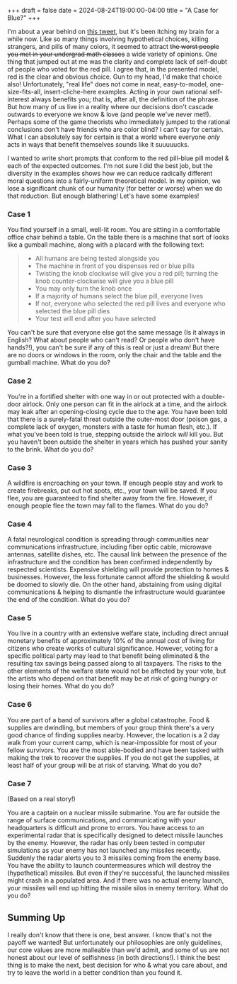+++ 
draft = false
date = 2024-08-24T19:00:00-04:00
title = "A Case for Blue?"
+++

I'm about a year behind on [this tweet](https://x.com/lisatomic5/status/1690904441967575040), but it's been itching my brain for a while now. Like so many things involving hypothetical choices, killing strangers, and pills of many colors, it seemed to attract ~~the worst people you met in your undergrad math classes~~ a wide variety of opinions. One thing that jumped out at me was the clarity and complete lack of self-doubt of people who voted for the red pill. I agree that, in the presented model, red is the clear and obvious choice. Gun to my head, I'd make that choice also! Unfortunately, "real life" does not come in neat, easy-to-model, one-size-fits-all, insert-cliche-here examples. Acting in your own rational self-interest always benefits you; that is, after all, the definition of the phrase. But how many of us live in a reality where our decisions don't cascade outwards to everyone we know & love (and people we've never met!). Perhaps some of the game theorists who immediately jumped to the rational conclusions don't have friends who are color blind? I can't say for certain. What I can absolutely say for certain is that a world where everyone _only_ acts in ways that benefit themselves sounds like it suuuuucks.

I wanted to write short prompts that conform to the red pill-blue pill model & each of the expected outcomes. I'm not sure I did the best job, but the diversity in the examples shows how we can reduce radically different moral questions into a fairly-uniform theoretical model. In my opinion, we lose a significant chunk of our humanity (for better or worse) when we do that reduction. But enough blathering! Let's have some examples!

### Case 1

You find yourself in a small, well-lit room. You are sitting in a comfortable office chair behind a table. On the table there is a machine that sort of looks like a gumball machine, along with a placard with the following text:

> * All humans are being tested alongside you
> * The machine in front of you dispenses red or blue pills
> * Twisting the knob clockwise will give you a red pill; turning the knob counter-clockwise will give you a blue pill
> * You may only turn the knob once
> * If a majority of humans select the blue pill, everyone lives
> * If not, everyone who selected the red pill lives and everyone who selected the blue pill dies
> * Your test will end after you have selected

You can't be sure that everyone else got the same message (Is it always in English? What about people who can't read? Or people who don't have hands?!), you can't be sure if any of this is real or just a dream! But there are no doors or windows in the room, only the chair and the table and the gumball machine. What do you do?

### Case 2

You're in a fortified shelter with one way in or out protected with a double-door airlock. Only one person can fit in the airlock at a time, and the airlock may leak after an opening-closing cycle due to the age. You have been told that there is a surely-fatal threat outside the outer-most door (poison gas, a complete lack of oxygen, monsters with a taste for human flesh, etc.). If what you've been told is true, stepping outside the airlock _will_ kill you. But you haven't been outside the shelter in years which has pushed your sanity to the brink. What do you do?

### Case 3

A wildfire is encroaching on your town. If enough people stay and work to create firebreaks, put out hot spots, etc., your town will be saved. If you flee, you are guaranteed to find shelter away from the fire. However, if enough people flee the town may fall to the flames. What do you do?

### Case 4

A fatal neurological condition is spreading through communities near communications infrastructure, including fiber optic cable, microwave antennas, satellite dishes, etc. The causal link between the presence of the infrastructure and the condition has been confirmed independently by respected scientists. Expensive shielding will provide protection to homes & businesses. However, the less fortunate cannot afford the shielding & would be doomed to slowly die. On the other hand, abstaining from using digital communications & helping to dismantle the infrastructure would guarantee the end of the condition. What do you do?

### Case 5

You live in a country with an extensive welfare state, including direct annual monetary benefits of approximately 10% of the annual cost of living for citizens who create works of cultural significance. However, voting for a specific political party may lead to that benefit being eliminated & the resulting tax savings being passed along to all taxpayers. The risks to the other elements of the welfare state would not be affected by your vote, but the artists who depend on that benefit may be at risk of going hungry or losing their homes. What do you do?

### Case 6

You are part of a band of survivors after a global catastrophe. Food & supplies are dwindling, but members of your group think there's a very good chance of finding supplies nearby. However, the location is a 2 day walk from your current camp, which is near-impossible for most of your fellow survivors. You are the most able-bodied and have been tasked with making the trek to recover the supplies. If you do not get the supplies, at least half of your group will be at risk of starving. What do you do?

### Case 7

(Based on a real story!)

You are a captain on a nuclear missile submarine. You are far outside the range of surface communications, and communicating with your headquarters is difficult and prone to errors. You have access to an experimental radar that is specifically designed to detect missile launches by the enemy. However, the radar has only been tested in computer simulations as your enemy has not launched any missiles recently. Suddenly the radar alerts you to 3 missiles coming from the enemy base. You have the ability to launch countermeasures which will destroy the (hypothetical) missiles. But even if they're successful, the launched missiles might crash in a populated area. And if there was no actual enemy launch, your missiles will end up hitting the missile silos in enemy territory. What do you do?

## Summing Up

I really don't know that there is one, best answer. I know that's not the payoff we wanted! But unfortunately our philosophies are only guidelines, our core values are more malleable than we'd admit, and some of us are not honest about our level of selfishness (in both directions!). I think the best thing is to make the next, best decision for who & what you care about, and try to leave the world in a better condition than you found it.
